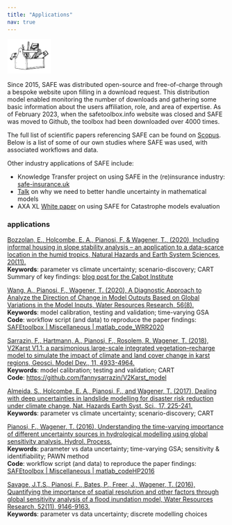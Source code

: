 ```yaml
---
title: "Applications"
nav: true
---
```


[<img src="drawing2.png" alt="SAFE logo" style="width:20%;" >](./index.md/)

<!-- [Home](./index.md/) - [Documentation](/Documentation.md/) - [Applications](./Applications.md/) - [PAWN](./Pawn.md/) - [FAQ](./Faqs.md/)-->

<!--## Applications-->

Since 2015, SAFE was distributed open-source and free-of-charge through a bespoke website upon filling in a download request. This distribution model enabled monitoring the number of downloads and gathering some basic information about the users affiliation, role, and area of expertise. As of February 2023, when the safetoolbox.info website was closed and SAFE was moved to Github, the toolbox had been downloaded over 4000 times.

The full list of scientific papers referencing SAFE can be found on [Scopus](https://www.scopus.com/results/citedbyresults.uri?sort=plf-f&cite=2-s2.0-84929471545&src=s&imp=t&sid=053f269f36a3f59b4f0d58a6064ea462&sot=cite&sdt=a&sl=0&origin=inward&editSaveSearch=&txGid=4e0ce9409ad79763ae9e206d30d62437).<br>
Below is a list of some of our own studies where SAFE was used, with associated workflows and data. 

Other industry applications of SAFE include:
* Knowledge Transfer project on using SAFE in the (re)insurance industry: [safe-insurance.uk](https://safe-insurance.uk) 
* [Talk](https://youtu.be/z66D5RrSI-Y) on why we need to better handle uncertainty in mathematical models
* AXA XL [White paper](https://axaxl.com/-/media/axaxl/files/pdfs/campaign/reinsurance-outlook/downloads/safe-axa-xl-whitepaper_v-july-12-2022-clean-copy-pmw.pdf) on using SAFE for Catastrophe models evaluation

### applications

[Bozzolan, E., Holcombe, E. A., Pianosi, F. & Wagener, T., (2020), 
Including informal housing in slope stability analysis – an application to a data-scarce 
location in the humid tropics, Natural Hazards and Earth System Sciences, 20(11).](https://doi.org/10.5194/nhess-20-3161-2020)<br>
**Keywords**: parameter vs climate uncertainty; scenario-discovery; CART<br>
Summary of key findings: [blog post for the Cabot Institute](https://cabot-institute.blogspot.com/2021/09/tackling-urban-landslides-in-uncertain.html)<br> 

[Wang, A., Pianosi, F., Wagener, T. (2020), A Diagnostic Approach to Analyze the Direction 
of Change in Model Outputs Based on Global Variations in the Model Inputs, Water Resources Research, 
56(8).](https://doi.org/10.1029/2020WR027153)<br>
**Keywords**: model calibration, testing and validation; time-varying GSA <br>
**Code**: workflow script (and data) to reproduce the paper findings: [SAFEtoolbox | Miscellaneous | matlab_code_WRR2020](https://github.com/SAFEtoolbox/Miscellaneous/tree/main/matlab_code_WRR2020)

[Sarrazin, F., Hartmann, A., Pianosi, F., Rosolem, R. Wagener, T. (2018), V2Karst V1.1: 
a parsimonious large-scale integrated vegetation–recharge model to simulate the impact 
of climate and land cover change in karst regions, Geosci. Model Dev., 11, 4933-4964.](https://doi.org/10.5194/gmd-11-4933-2018)<br>
**Keywords**: model calibration; testing and validation; CART <br>
**Code**: https://github.com/fannysarrazin/V2Karst_model

[Almeida, S., Holcombe, E. A., Pianosi, F., and Wagener, T. (2017), Dealing with deep uncertainties 
in landslide modelling for disaster risk reduction under climate change, Nat. Hazards Earth Syst. Sci., 17,
225-241.](https://doi.org/10.5194/nhess-17-225-2017)<br>
**Keywords**: parameter vs climate uncertainty; scenario-discovery; CART

[Pianosi, F., Wagener, T. (2016), Understanding the time-varying importance of different uncertainty 
sources in hydrological modelling using global sensitivity analysis. Hydrol. Process.](https://doi.org/10.1002/hyp.10968)<br>
**Keywords**: parameter vs data uncertainty; time-varying GSA; sensitivity & identifiability; PAWN method<br>
**Code**: workflow script (and data) to reproduce the paper findings: [SAFEtoolbox | Miscellaneous | matlab_codeHP2016](https://github.com/SAFEtoolbox/Miscellaneous/tree/main/matlab_code_HP2016)

[Savage, J.T.S., Pianosi, F., Bates, P., Freer, J., Wagener, T. (2016), Quantifying the importance of spatial
resolution and other factors through global sensitivity analysis of a flood inundation model, Water Resources Research,
52(11), 9146-9163.](https://doi.org/10.1002/2015WR018198)<br>
**Keywords**: parameter vs data uncertainty; discrete modelling choices


